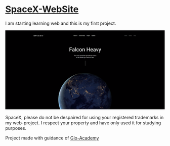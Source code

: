# [SpaceX-WebSite](https://s3n1ch.github.io/SpaceX/)
I am starting learning web and this is my first project.


![Main look of website](https://github.com/S3N1CH/SpaceX/blob/master/img/main-look.png)


SpaceX, please do not be despaired for using your registered trademarks in my web-project. I respect your property and have only used it for studying purposes.

Project made with guidance of [Glo-Academy](https://glo.academy/)
